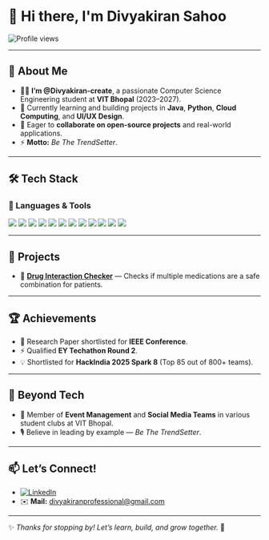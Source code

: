 # 👋 Hi there, I'm Divyakiran Sahoo

![Profile views](https://komarev.com/ghpvc/?username=Divyakiran-create&style=flat-square&color=blue)

---

## 🌟 About Me

- 👨‍💻 **I’m @Divyakiran-create**, a passionate Computer Science Engineering student at **VIT Bhopal** (2023–2027).
- 🌱 Currently learning and building projects in **Java**, **Python**, **Cloud Computing**, and **UI/UX Design**.
- 💞️ Eager to **collaborate on open-source projects** and real-world applications.
- ⚡ **Motto:** *Be The TrendSetter*.

---

## 🛠️ Tech Stack

### 🚀 Languages & Tools

<p align="left">
  <img src="https://img.shields.io/badge/Java-007396?style=for-the-badge&logo=java&logoColor=white"/>
  <img src="https://img.shields.io/badge/Python-3776AB?style=for-the-badge&logo=python&logoColor=white"/>
  <img src="https://img.shields.io/badge/HTML5-E34F26?style=for-the-badge&logo=html5&logoColor=white"/>
  <img src="https://img.shields.io/badge/CSS3-1572B6?style=for-the-badge&logo=css3&logoColor=white"/>
  <img src="https://img.shields.io/badge/SQL-4479A1?style=for-the-badge&logo=postgresql&logoColor=white"/>
  <img src="https://img.shields.io/badge/React-20232A?style=for-the-badge&logo=react&logoColor=61DAFB"/>
  <img src="https://img.shields.io/badge/Pandas-150458?style=for-the-badge&logo=pandas&logoColor=white"/>
  <img src="https://img.shields.io/badge/NumPy-013243?style=for-the-badge&logo=numpy&logoColor=white"/>
  <img src="https://img.shields.io/badge/scikit--learn-F7931E?style=for-the-badge&logo=scikitlearn&logoColor=white"/>
  <img src="https://img.shields.io/badge/Figma-F24E1E?style=for-the-badge&logo=figma&logoColor=white"/>
  <img src="https://img.shields.io/badge/Adobe%20Illustrator-FF9A00?style=for-the-badge&logo=adobe%20illustrator&logoColor=white"/>
  <img src="https://img.shields.io/badge/Adobe%20Photoshop-31A8FF?style=for-the-badge&logo=adobe%20photoshop&logoColor=white"/>
</p>

---

## 📌 Projects

- 🧪 **[Drug Interaction Checker](https://github.com/Divyakiran-create/Drug-Drug-Integration-Checker-With-Ollama)** — Checks if multiple medications are a safe combination for patients.

---

## 🏆 Achievements

- 📑 Research Paper shortlisted for **IEEE Conference**.
- ⚡ Qualified **EY Techathon Round 2**.
- 💡 Shortlisted for **HackIndia 2025 Spark 8** (Top 85 out of 800+ teams).

---

## 🎉 Beyond Tech

- 🎥 Member of **Event Management** and **Social Media Teams** in various student clubs at VIT Bhopal.
- 🎙️ Believe in leading by example — *Be The TrendSetter*.

---

## 📫 Let’s Connect!

- [![LinkedIn](https://img.shields.io/badge/LinkedIn-Connect-blue?style=for-the-badge&logo=linkedin)](https://www.linkedin.com/in/divyakiran-sahoo-1595402b7)
- ✉️ **Mail:** divyakiranprofessional@gmail.com

---

✨ *Thanks for stopping by! Let’s learn, build, and grow together.* 🚀
